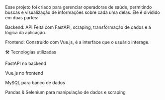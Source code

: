 Esse projeto foi criado para gerenciar operadoras de saúde, permitindo buscas e visualização de informações sobre cada uma delas. Ele é dividido em duas partes:

Backend: API Feita com FastAPI, scraping, transformação de dados  e a lógica da aplicação.

Frontend: Construído com Vue.js, é a interface que o usuário interage.

🛠 Tecnologias utilizadas

FastAPI no backend

Vue.js no frontend

MySQL para banco de dados

Pandas & Selenium para manipulação de dados e scraping

